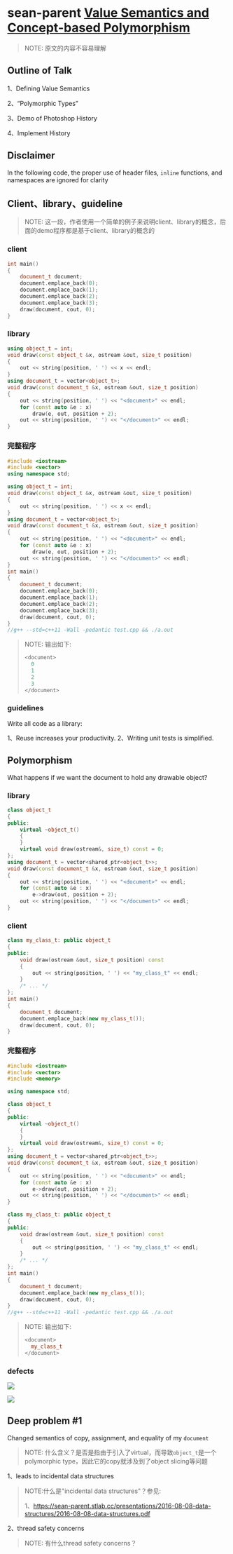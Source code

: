 # sean-parent [Value Semantics and Concept-based Polymorphism](https://sean-parent.stlab.cc/papers-and-presentations/#value-semantics-and-concept-based-polymorphism)

> NOTE: 原文的内容不容易理解

## Outline of Talk

1、Defining Value Semantics

2、“Polymorphic Types”

3、Demo of Photoshop History

4、Implement History

## Disclaimer

In the following code, the proper use of header files, `inline` functions, and namespaces are ignored for clarity

## Client、library、guideline

> NOTE: 这一段，作者使用一个简单的例子来说明client、library的概念，后面的demo程序都是基于client、library的概念的

### client

```C++
int main()
{
	document_t document;
	document.emplace_back(0);
	document.emplace_back(1);
	document.emplace_back(2);
	document.emplace_back(3);
	draw(document, cout, 0);
}

```

### library

```C++
using object_t = int;
void draw(const object_t &x, ostream &out, size_t position)
{
	out << string(position, ' ') << x << endl;
}
using document_t = vector<object_t>;
void draw(const document_t &x, ostream &out, size_t position)
{
	out << string(position, ' ') << "<document>" << endl;
	for (const auto &e : x)
		draw(e, out, position + 2);
	out << string(position, ' ') << "</document>" << endl;
}

```

### 完整程序

```C++
#include <iostream>
#include <vector>
using namespace std;

using object_t = int;
void draw(const object_t &x, ostream &out, size_t position)
{
	out << string(position, ' ') << x << endl;
}
using document_t = vector<object_t>;
void draw(const document_t &x, ostream &out, size_t position)
{
	out << string(position, ' ') << "<document>" << endl;
	for (const auto &e : x)
		draw(e, out, position + 2);
	out << string(position, ' ') << "</document>" << endl;
}
int main()
{
	document_t document;
	document.emplace_back(0);
	document.emplace_back(1);
	document.emplace_back(2);
	document.emplace_back(3);
	draw(document, cout, 0);
}
//g++ --std=c++11 -Wall -pedantic test.cpp && ./a.out

```

> NOTE: 输出如下:
>
> ```C++
> <document>
>   0
>   1
>   2
>   3
> </document>
> ```
>
> 



### guidelines

Write all code as a library:

1、Reuse increases your productivity.
2、Writing unit tests is simplified.



## Polymorphism

What happens if we want the document to hold any drawable object?

### library

```C++
class object_t
{
public:
	virtual ~object_t()
	{
	}
	virtual void draw(ostream&, size_t) const = 0;
};
using document_t = vector<shared_ptr<object_t>>;
void draw(const document_t &x, ostream &out, size_t position)
{
	out << string(position, ' ') << "<document>" << endl;
	for (const auto &e : x)
		e->draw(out, position + 2);
	out << string(position, ' ') << "</document>" << endl;
}

```

### client

```c++
class my_class_t: public object_t
{
public:
	void draw(ostream &out, size_t position) const
	{
		out << string(position, ' ') << "my_class_t" << endl;
	}
	/* ... */
};
int main()
{
	document_t document;
	document.emplace_back(new my_class_t());
	draw(document, cout, 0);
}

```

### 完整程序

```C++
#include <iostream>
#include <vector>
#include <memory>

using namespace std;

class object_t
{
public:
	virtual ~object_t()
	{
	}
	virtual void draw(ostream&, size_t) const = 0;
};
using document_t = vector<shared_ptr<object_t>>;
void draw(const document_t &x, ostream &out, size_t position)
{
	out << string(position, ' ') << "<document>" << endl;
	for (const auto &e : x)
		e->draw(out, position + 2);
	out << string(position, ' ') << "</document>" << endl;
}

class my_class_t: public object_t
{
public:
	void draw(ostream &out, size_t position) const
	{
		out << string(position, ' ') << "my_class_t" << endl;
	}
	/* ... */
};
int main()
{
	document_t document;
	document.emplace_back(new my_class_t());
	draw(document, cout, 0);
}
//g++ --std=c++11 -Wall -pedantic test.cpp && ./a.out

```

> NOTE: 输出如下:
>
> ```C++
> <document>
>   my_class_t
> </document>
> 
> ```
>
> 

### defects

![](./defect1.png)

![](./defect2.png)



## Deep problem #1

Changed semantics of copy, assignment, and equality of my `document`

> NOTE: 什么含义？是否是指由于引入了virtual，而导致`object_t`是一个polymorphic type，因此它的copy就涉及到了object slicing等问题

1、leads to incidental data structures

> NOTE:什么是"incidental data structures"？参见:
>
> 1、https://sean-parent.stlab.cc/presentations/2016-08-08-data-structures/2016-08-08-data-structures.pdf

2、thread safety concerns

> NOTE: 有什么thread safety concerns？

